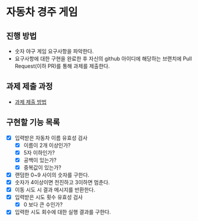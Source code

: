 # 자동차 경주 게임
## 진행 방법
* 숫자 야구 게임 요구사항을 파악한다.
* 요구사항에 대한 구현을 완료한 후 자신의 github 아이디에 해당하는 브랜치에 Pull Request(이하 PR)를 통해 과제를 제출한다.

## 과제 제출 과정
* [과제 제출 방법](https://github.com/next-step/nextstep-docs/tree/master/precourse)

## 구현할 기능 목록
* [x] 입력받은 자동차 이름 유효성 검사
    - [x] 이름이 2개 이상인가?
    - [x] 5자 이하인가?
    - [x] 공백이 있는가?
    - [x] 중복값이 있는가?
* [x] 랜덤한 0~9 사이의 숫자를 구한다. 
* [x] 숫자가 4이상이면 전진하고 3이하면 멈춘다.
* [x] 이동 시도 시 결과 메시지를 반환한다.
* [x] 입력받은 시도 횟수 유효성 검사
    - [x] 0 보다 큰 수인가?
* [x] 입력한 시도 회수에 대한 실행 결과를 구한다.